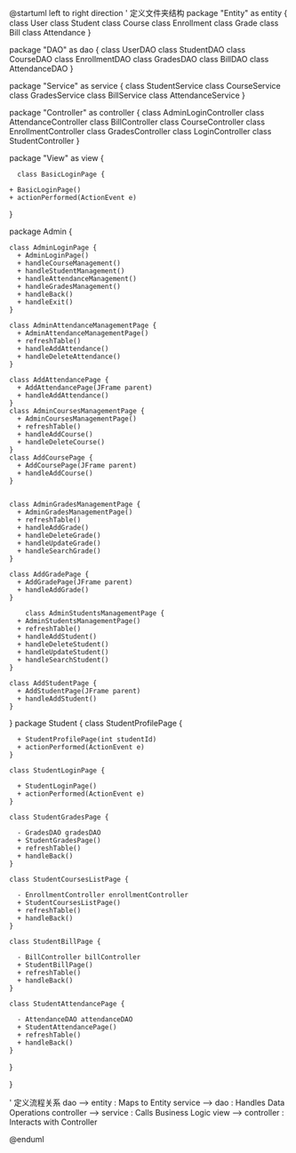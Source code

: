 @startuml
left to right direction
' 定义文件夹结构
package "Entity" as entity {
  class User
  class Student
  class Course
  class Enrollment
  class Grade
  class Bill
  class Attendance
}

package "DAO" as dao {
  class UserDAO
  class StudentDAO
  class CourseDAO
  class EnrollmentDAO
  class GradesDAO
  class BillDAO
  class AttendanceDAO
}

package "Service" as service {
  class StudentService
  class CourseService
  class GradesService
  class BillService
  class AttendanceService
}

package "Controller" as controller {
  class AdminLoginController
  class AttendanceController
  class BillController
  class CourseController
  class EnrollmentController
  class GradesController
  class LoginController
  class StudentController
}

package "View" as view {

      class BasicLoginPage {

    + BasicLoginPage()
    + actionPerformed(ActionEvent e)
  }

 package Admin {



    class AdminLoginPage {
      + AdminLoginPage()
      + handleCourseManagement()
      + handleStudentManagement()
      + handleAttendanceManagement()
      + handleGradesManagement()
      + handleBack()
      + handleExit()
    }

    class AdminAttendanceManagementPage {
      + AdminAttendanceManagementPage()
      + refreshTable()
      + handleAddAttendance()
      + handleDeleteAttendance()
    }

    class AddAttendancePage {
      + AddAttendancePage(JFrame parent)
      + handleAddAttendance()
    }
    class AdminCoursesManagementPage {
      + AdminCoursesManagementPage()
      + refreshTable()
      + handleAddCourse()
      + handleDeleteCourse()
    }
    class AddCoursePage {
      + AddCoursePage(JFrame parent)
      + handleAddCourse()
    }


    class AdminGradesManagementPage {
      + AdminGradesManagementPage()
      + refreshTable()
      + handleAddGrade()
      + handleDeleteGrade()
      + handleUpdateGrade()
      + handleSearchGrade()
    }

    class AddGradePage {
      + AddGradePage(JFrame parent)
      + handleAddGrade()
    }

        class AdminStudentsManagementPage {
      + AdminStudentsManagementPage()
      + refreshTable()
      + handleAddStudent()
      + handleDeleteStudent()
      + handleUpdateStudent()
      + handleSearchStudent()
    }

    class AddStudentPage {
      + AddStudentPage(JFrame parent)
      + handleAddStudent()
    }



  }
  package Student {
  class StudentProfilePage {
      
      + StudentProfilePage(int studentId)
      + actionPerformed(ActionEvent e)
    }

    class StudentLoginPage {
     
      + StudentLoginPage()
      + actionPerformed(ActionEvent e)
    }

    class StudentGradesPage {
      
      - GradesDAO gradesDAO
      + StudentGradesPage()
      + refreshTable()
      + handleBack()
    }

    class StudentCoursesListPage {
     
      - EnrollmentController enrollmentController
      + StudentCoursesListPage()
      + refreshTable()
      + handleBack()
    }

    class StudentBillPage {
      
      - BillController billController
      + StudentBillPage()
      + refreshTable()
      + handleBack()
    }

    class StudentAttendancePage {
      
      - AttendanceDAO attendanceDAO
      + StudentAttendancePage()
      + refreshTable()
      + handleBack()
    }
  }

}

' 定义流程关系
dao --> entity : Maps to Entity
service --> dao : Handles Data Operations
controller --> service : Calls Business Logic
view --> controller : Interacts with Controller

@enduml
